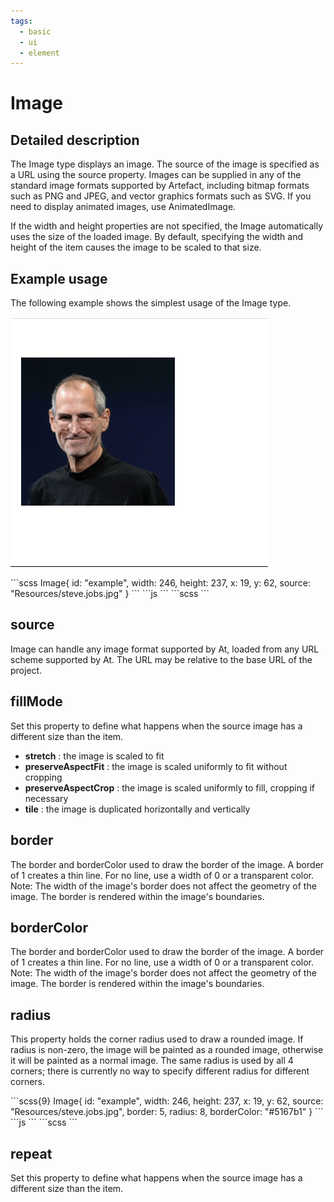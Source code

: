 ```yaml
---
tags:
  - basic
  - ui
  - element
---
```

# Image

## Detailed description
The Image type displays an image. The source of the image is specified as a URL using the source property. Images can be supplied in any of the standard image formats supported by Artefact, including bitmap formats such as PNG and JPEG, and vector graphics formats such as SVG. If you need to display animated images, use AnimatedImage.

If the width and height properties are not specified, the Image automatically uses the size of the loaded image. By default, specifying the width and height of the item causes the image to be scaled to that size.

## Example usage
The following example shows the simplest usage of the Image type.

![alt text](./Image.gif)

<code-group>
<code-block title=".at" active>
```scss
Image{  
  id: "example",
  width: 246,
  height: 237,
  x: 19,
  y: 62,
  source: "Resources/steve.jobs.jpg"
}
```
</code-block>

<code-block title=".atObj">
```js
```
</code-block>

<code-block title=".atStyle">
```scss
```
</code-block>
</code-group>

## source <Badge text="url" type="tip" vertical="middle"/>
Image can handle any image format supported by At, loaded from any URL scheme supported by At. The URL may be relative to the base URL of the project.

## fillMode <Badge text="enumaration" type="tip" vertical="middle"/>
Set this property to define what happens when the source image has a different size than the item.

- **stretch** : the image is scaled to fit
- **preserveAspectFit** : the image is scaled uniformly to fit without cropping
- **preserveAspectCrop** : the image is scaled uniformly to fill, cropping if necessary
- **tile** : the image is duplicated horizontally and vertically

## border <Badge text="int" type="tip" vertical="middle"/>
The border and borderColor used to draw the border of the image. A border of 1 creates a thin line. For no line, use a width of 0 or a transparent color. Note: The width of the image's border does not affect the geometry of the image. The border is rendered within the image's boundaries.

## borderColor <Badge text="color" type="tip" vertical="middle"/>
The border and borderColor used to draw the border of the image. A border of 1 creates a thin line. For no line, use a width of 0 or a transparent color. Note: The width of the image's border does not affect the geometry of the image. The border is rendered within the image's boundaries.

## radius <Badge text="int" type="tip" vertical="middle"/>
This property holds the corner radius used to draw a rounded image. If radius is non-zero, the image will be painted as a rounded image, otherwise it will be painted as a normal image. The same radius is used by all 4 corners; there is currently no way to specify different radius for different corners.


<code-group>
<code-block title=".at" active>
```scss{9}
Image{  
  id: "example",
  width: 246,
  height: 237,
  x: 19,
  y: 62,
  source: "Resources/steve.jobs.jpg",
  border: 5,
  radius: 8,
  borderColor: "#5167b1"
}
```
</code-block>

<code-block title=".atObj">
```js
```
</code-block>

<code-block title=".atStyle">
```scss
```
</code-block>
</code-group>

## repeat <Badge text="bool" type="tip" vertical="middle"/>
Set this property to define what happens when the source image has a different size than the item.
